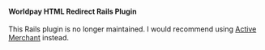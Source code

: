#### Worldpay HTML Redirect Rails Plugin

This Rails plugin is no longer maintained. I would recommend using [Active Merchant](http://activemerchant.org/) instead.
